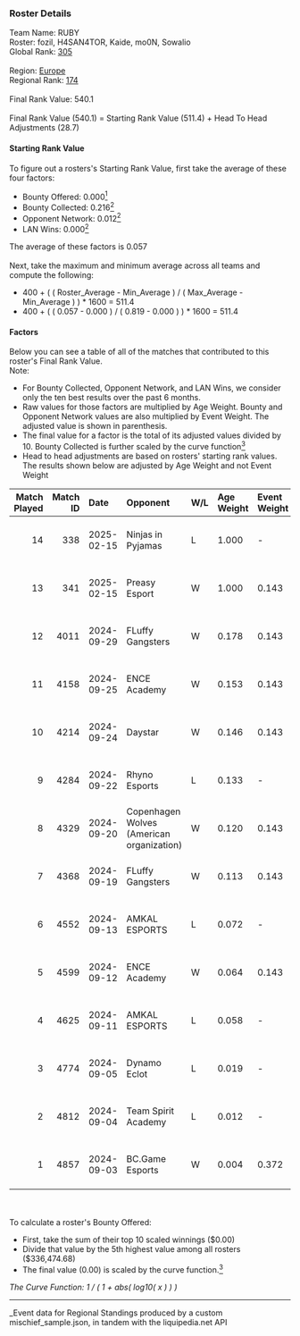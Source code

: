 ### Roster Details<br />
Team Name: RUBY<br />
Roster: fozil, H4SAN4TOR, Kaide, mo0N, Sowalio<br />
Global Rank: [305](../../standings_global_2025_03_01.md)<br />
<br />
Region: [Europe]( ../../standings_europe_2025_03_01.md)<br />
Regional Rank: [174]( ../../standings_europe_2025_03_01.md)<br />
<br />
Final Rank Value:  540.1<br />
<br />
Final Rank Value (540.1) = Starting Rank Value (511.4) + Head To Head Adjustments (28.7)<br />

#### Starting Rank Value<br />
To figure out a rosters's Starting Rank Value, first take the average of these four factors:<br />
- Bounty Offered: 0.000[<sup>1</sup>](#table2)
- Bounty Collected: 0.216[<sup>2</sup>](#table1)
- Opponent Network: 0.012[<sup>2</sup>](#table1)
- LAN Wins: 0.000[<sup>2</sup>](#table1)

The average of these factors is 0.057<br />
<br />
Next, take the maximum and minimum average across all teams and compute the following:<br />
- 400 + ( ( Roster_Average - Min_Average ) / ( Max_Average - Min_Average ) ) * 1600 = 511.4
- 400 + ( ( 0.057 - 0.000 ) / ( 0.819 - 0.000 ) ) * 1600 = 511.4


#### Factors<br />
Below you can see a table of all of the matches that contributed to this roster's Final Rank Value.<br />
Note:<br />

- For Bounty Collected, Opponent Network, and LAN Wins, we consider only the ten best results over the past 6 months.
- Raw values for those factors are multiplied by Age Weight. Bounty and Opponent Network values are also multiplied by Event Weight. The adjusted value is shown in parenthesis.
- The final value for a factor is the total of its adjusted values divided by 10. Bounty Collected is further scaled by the curve function[<sup>3</sup>](#curveFunction)
- Head to head adjustments are based on rosters' starting rank values. The results shown below are adjusted by Age Weight and not Event Weight
<span id="table1"></span><br />


| Match Played | Match ID | Date       | Opponent                                  | W/L | Age Weight | Event Weight | Bounty Collected | Opponent Network | LAN Wins  | H2H Adj. | Roster                                 |
| -: | -: | :- | :- | :- | :- | :- | :- | :- | :- | -: | :- |
|           14 |      338 | 2025-02-15 | Ninjas in Pyjamas                         | L   | 1.000      | -            | -                | -                | -         |   -10.03 | fozil, H4SAN4TOR, Kaide, mo0N, Sowalio |
|           13 |      341 | 2025-02-15 | Preasy Esport                             | W   | 1.000      | 0.143        | 0.011 (0.002)    | 0.532 (0.076)    | 0 (0.000) |    23.33 | fozil, H4SAN4TOR, Kaide, mo0N, Sowalio |
|           12 |     4011 | 2024-09-29 | FLuffy Gangsters                          | W   | 0.178      | 0.143        | 0.013 (0.000)    | 0.560 (0.014)    | 0 (0.000) |     4.28 | forkyz, Kaide, mo0N, Sowalio, tasman   |
|           11 |     4158 | 2024-09-25 | ENCE Academy                              | W   | 0.153      | 0.143        | 0.009 (0.000)    | 0.545 (0.012)    | 0 (0.000) |     3.88 | forkyz, Kaide, mo0N, Sowalio, tasman   |
|           10 |     4214 | 2024-09-24 | Daystar                                   | W   | 0.146      | 0.143        | 0.000 (0.000)    | 0.033 (0.001)    | 0 (0.000) |     2.96 | forkyz, Kaide, mo0N, Sowalio, tasman   |
|            9 |     4284 | 2024-09-22 | Rhyno Esports                             | L   | 0.133      | -            | -                | -                | -         |    -1.27 | forkyz, Kaide, mo0N, Sowalio, tasman   |
|            8 |     4329 | 2024-09-20 | Copenhagen Wolves (American organization) | W   | 0.120      | 0.143        | 0.000 (0.000)    | 0.077 (0.001)    | 0 (0.000) |     2.00 | forkyz, Kaide, mo0N, Sowalio, tasman   |
|            7 |     4368 | 2024-09-19 | FLuffy Gangsters                          | W   | 0.113      | 0.143        | 0.013 (0.000)    | 0.560 (0.009)    | 0 (0.000) |     2.76 | forkyz, Kaide, mo0N, Sowalio, tasman   |
|            6 |     4552 | 2024-09-13 | AMKAL ESPORTS                             | L   | 0.072      | -            | -                | -                | -         |    -0.50 | Chill, Kaide, mo0N, Something, Sowalio |
|            5 |     4599 | 2024-09-12 | ENCE Academy                              | W   | 0.064      | 0.143        | 0.009 (0.000)    | 0.545 (0.005)    | 0 (0.000) |     1.64 | Chill, Kaide, mo0N, Something, Sowalio |
|            4 |     4625 | 2024-09-11 | AMKAL ESPORTS                             | L   | 0.058      | -            | -                | -                | -         |    -0.40 | Chill, Kaide, mo0N, Something, Sowalio |
|            3 |     4774 | 2024-09-05 | Dynamo Eclot                              | L   | 0.019      | -            | -                | -                | -         |    -0.03 | Chill, Kaide, mo0N, Something, Sowalio |
|            2 |     4812 | 2024-09-04 | Team Spirit Academy                       | L   | 0.012      | -            | -                | -                | -         |    -0.04 | Chill, Kaide, mo0N, Something, Sowalio |
|            1 |     4857 | 2024-09-03 | BC.Game Esports                           | W   | 0.004      | 0.372        | 0.022 (0.000)    | 0.256 (0.000)    | 0 (0.000) |     0.11 | Chill, Kaide, mo0N, Something, Sowalio |

<br />
<span id="table2"></span><br />
To calculate a roster's Bounty Offered:<br />

- First, take the sum of their top 10 scaled winnings ($0.00)
- Divide that value by the 5th highest value among all rosters ($336,474.68)
- The final value (0.00) is scaled by the curve function.[<sup>3</sup>](#curveFunction)

<span id="curveFunction"></span>_The Curve Function: 1 / ( 1 + abs( log10( x ) ) )_<br />

---
_Event data for Regional Standings produced by a custom mischief_sample.json, in tandem with the liquipedia.net API<br />
